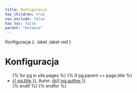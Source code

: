 ```yaml
---
title: Konfiguracja
has_children: true
nav_exclude: false
has_toc: false
parent: "Gotowce"
---
```

Konfiguracja
{: .label .label-red }

# Konfiguracja

<ul>
    {% for pg in site.pages %}
        {% if pg.parent == page.title %}
            <li>
                <a href="{{ pg.url }}">{{ pg.title }}</a>, Autor: <a href="https://github.com/{{ pg.author }}">@{{ pg.author }}</a>
            </li>
        {% endif %}
    {% endfor %}
</ul>

